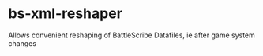bs-xml-reshaper
===============

Allows convenient reshaping of BattleScribe Datafiles, ie after game system changes
